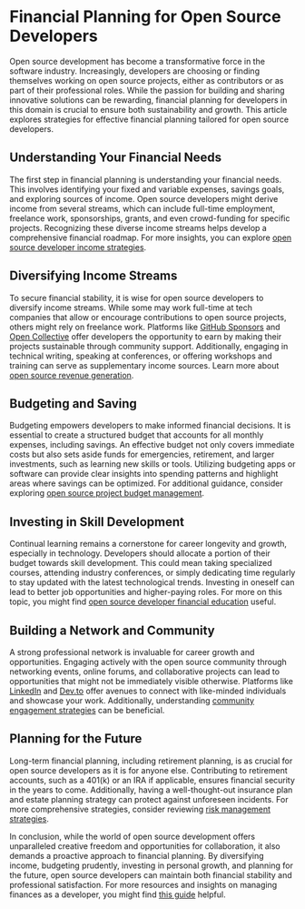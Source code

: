 # Financial Planning for Open Source Developers

Open source development has become a transformative force in the software industry. Increasingly, developers are choosing or finding themselves working on open source projects, either as contributors or as part of their professional roles. While the passion for building and sharing innovative solutions can be rewarding, financial planning for developers in this domain is crucial to ensure both sustainability and growth. This article explores strategies for effective financial planning tailored for open source developers.

## Understanding Your Financial Needs

The first step in financial planning is understanding your financial needs. This involves identifying your fixed and variable expenses, savings goals, and exploring sources of income. Open source developers might derive income from several streams, which can include full-time employment, freelance work, sponsorships, grants, and even crowd-funding for specific projects. Recognizing these diverse income streams helps develop a comprehensive financial roadmap. For more insights, you can explore [open source developer income strategies](https://www.license-token.com/wiki/open-source-developer-income-strategies).

## Diversifying Income Streams

To secure financial stability, it is wise for open source developers to diversify income streams. While some may work full-time at tech companies that allow or encourage contributions to open source projects, others might rely on freelance work. Platforms like [GitHub Sponsors](https://github.com/sponsors) and [Open Collective](https://opencollective.com/) offer developers the opportunity to earn by making their projects sustainable through community support. Additionally, engaging in technical writing, speaking at conferences, or offering workshops and training can serve as supplementary income sources. Learn more about [open source revenue generation](https://www.license-token.com/wiki/open-source-revenue-generation).

## Budgeting and Saving

Budgeting empowers developers to make informed financial decisions. It is essential to create a structured budget that accounts for all monthly expenses, including savings. An effective budget not only covers immediate costs but also sets aside funds for emergencies, retirement, and larger investments, such as learning new skills or tools. Utilizing budgeting apps or software can provide clear insights into spending patterns and highlight areas where savings can be optimized. For additional guidance, consider exploring [open source project budget management](https://www.license-token.com/wiki/open-source-project-budget-management).

## Investing in Skill Development

Continual learning remains a cornerstone for career longevity and growth, especially in technology. Developers should allocate a portion of their budget towards skill development. This could mean taking specialized courses, attending industry conferences, or simply dedicating time regularly to stay updated with the latest technological trends. Investing in oneself can lead to better job opportunities and higher-paying roles. For more on this topic, you might find [open source developer financial education](https://www.license-token.com/wiki/open-source-developer-financial-education) useful.

## Building a Network and Community

A strong professional network is invaluable for career growth and opportunities. Engaging actively with the open source community through networking events, online forums, and collaborative projects can lead to opportunities that might not be immediately visible otherwise. Platforms like [LinkedIn](https://www.linkedin.com/) and [Dev.to](https://dev.to/) offer avenues to connect with like-minded individuals and showcase your work. Additionally, understanding [community engagement strategies](https://www.license-token.com/wiki/community-engagement-strategies) can be beneficial.

## Planning for the Future

Long-term financial planning, including retirement planning, is as crucial for open source developers as it is for anyone else. Contributing to retirement accounts, such as a 401(k) or an IRA if applicable, ensures financial security in the years to come. Additionally, having a well-thought-out insurance plan and estate planning strategy can protect against unforeseen incidents. For more comprehensive strategies, consider reviewing [risk management strategies](https://www.license-token.com/wiki/risk-management-strategies).

In conclusion, while the world of open source development offers unparalleled creative freedom and opportunities for collaboration, it also demands a proactive approach to financial planning. By diversifying income, budgeting prudently, investing in personal growth, and planning for the future, open source developers can maintain both financial stability and professional satisfaction. For more resources and insights on managing finances as a developer, you might find [this guide](https://opensource.guide/getting-paid/) helpful.